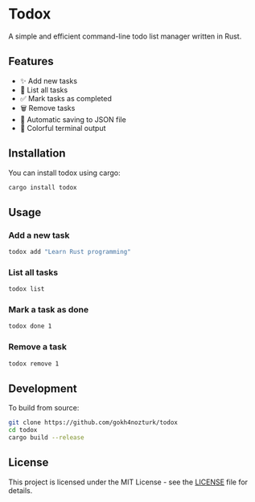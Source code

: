 # Todox

A simple and efficient command-line todo list manager written in Rust.

## Features

- ✨ Add new tasks
- 📝 List all tasks
- ✅ Mark tasks as completed
- 🗑️ Remove tasks
- 💾 Automatic saving to JSON file
- 🎨 Colorful terminal output

## Installation

You can install todox using cargo:

```bash
cargo install todox
```

## Usage

### Add a new task
```bash
todox add "Learn Rust programming"
```

### List all tasks
```bash
todox list
```

### Mark a task as done
```bash
todox done 1
```

### Remove a task
```bash
todox remove 1
```

## Development

To build from source:

```bash
git clone https://github.com/gokh4nozturk/todox
cd todox
cargo build --release
```

## License

This project is licensed under the MIT License - see the [LICENSE](LICENSE) file for details. 